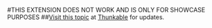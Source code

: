 #THIS EXTENSION DOES NOT WORK AND IS ONLY FOR SHOWCASE PURPOSES
##[Visit this topic](https://community.thunkable.com/t/extension-for-wolfram-alpha-beta/5081) at [Thunkable](http:/thunkable.com) for updates.